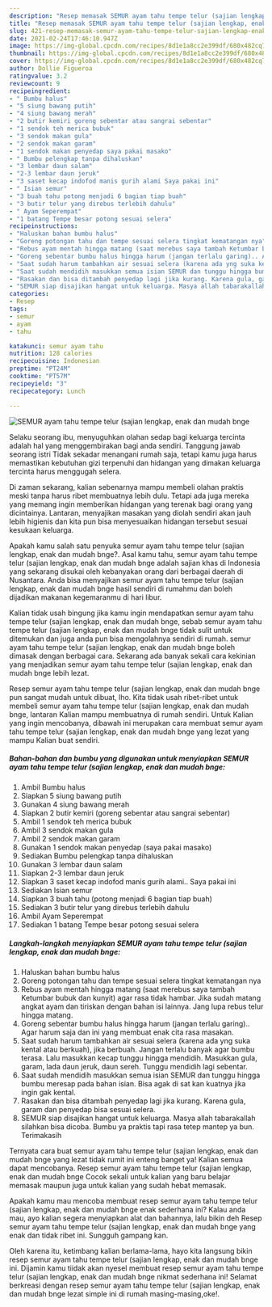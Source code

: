 ```yaml
---
description: "Resep memasak SEMUR ayam tahu tempe telur (sajian lengkap, enak dan mudah bnge Sederhana Untuk Jualan"
title: "Resep memasak SEMUR ayam tahu tempe telur (sajian lengkap, enak dan mudah bnge Sederhana Untuk Jualan"
slug: 421-resep-memasak-semur-ayam-tahu-tempe-telur-sajian-lengkap-enak-dan-mudah-bnge-sederhana-untuk-jualan
date: 2021-02-24T17:46:10.947Z
image: https://img-global.cpcdn.com/recipes/8d1e1a8cc2e399df/680x482cq70/semur-ayam-tahu-tempe-telur-sajian-lengkap-enak-dan-mudah-bnge-foto-resep-utama.jpg
thumbnail: https://img-global.cpcdn.com/recipes/8d1e1a8cc2e399df/680x482cq70/semur-ayam-tahu-tempe-telur-sajian-lengkap-enak-dan-mudah-bnge-foto-resep-utama.jpg
cover: https://img-global.cpcdn.com/recipes/8d1e1a8cc2e399df/680x482cq70/semur-ayam-tahu-tempe-telur-sajian-lengkap-enak-dan-mudah-bnge-foto-resep-utama.jpg
author: Dollie Figueroa
ratingvalue: 3.2
reviewcount: 9
recipeingredient:
- " Bumbu halus"
- "5 siung bawang putih"
- "4 siung bawang merah"
- "2 butir kemiri goreng sebentar atau sangrai sebentar"
- "1 sendok teh merica bubuk"
- "3 sendok makan gula"
- "2 sendok makan garam"
- "1 sendok makan penyedap saya pakai masako"
- " Bumbu pelengkap tanpa dihaluskan"
- "3 lembar daun salam"
- "2-3 lembar daun jeruk"
- "3 saset kecap indofod manis gurih alami Saya pakai ini"
- " Isian semur"
- "3 buah tahu potong menjadi 6 bagian tiap buah"
- "3 butir telur yang direbus terlebih dahulu"
- " Ayam Seperempat"
- "1 batang Tempe besar potong sesuai selera"
recipeinstructions:
- "Haluskan bahan bumbu halus"
- "Goreng potongan tahu dan tempe sesuai selera tingkat kematangan nya"
- "Rebus ayam mentah hingga matang (saat merebus saya tambah Ketumbar bubuk dan kunyit) agar rasa tidak hambar. Jika sudah matang angkat ayam dan tiriskan dengan bahan isi lainnya. Jang lupa rebus telur hingga matang."
- "Goreng sebentar bumbu halus hingga harum (jangan terlalu garing).. Agar harum saja dan ini yang membuat enak cita rasa masakan."
- "Saat sudah harum tambahkan air sesuai selera (karena ada yng suka kental atau berkuah), jika berbuah. Jangan terlalu banyak agar bumbu terasa. Lalu masukkan kecap tunggu hingga mendidih. Masukkan gula, garam, lada daun jeruk, daun sereh. Tunggu mendidih lagi sebentar."
- "Saat sudah mendidih masukkan semua isian SEMUR dan tunggu hingga bumbu meresap pada bahan isian. Bisa agak di sat kan kuatnya jika ingin gak kental."
- "Rasakan dan bisa ditambah penyedap lagi jika kurang. Karena gula, garam dan penyedap bisa sesuai selera."
- "SEMUR siap disajikan hangat untuk keluarga. Masya allah tabarakallah silahkan bisa dicoba. Bumbu ya praktis tapi rasa tetep mantep ya bun. Terimakasih"
categories:
- Resep
tags:
- semur
- ayam
- tahu

katakunci: semur ayam tahu 
nutrition: 128 calories
recipecuisine: Indonesian
preptime: "PT24M"
cooktime: "PT57M"
recipeyield: "3"
recipecategory: Lunch

---
```



![SEMUR ayam tahu tempe telur (sajian lengkap, enak dan mudah bnge](https://img-global.cpcdn.com/recipes/8d1e1a8cc2e399df/680x482cq70/semur-ayam-tahu-tempe-telur-sajian-lengkap-enak-dan-mudah-bnge-foto-resep-utama.jpg)

Selaku seorang ibu, menyuguhkan olahan sedap bagi keluarga tercinta adalah hal yang menggembirakan bagi anda sendiri. Tanggung jawab seorang istri Tidak sekadar menangani rumah saja, tetapi kamu juga harus memastikan kebutuhan gizi terpenuhi dan hidangan yang dimakan keluarga tercinta harus menggugah selera.

Di zaman  sekarang, kalian sebenarnya mampu membeli olahan praktis meski tanpa harus ribet membuatnya lebih dulu. Tetapi ada juga mereka yang memang ingin memberikan hidangan yang terenak bagi orang yang dicintainya. Lantaran, menyajikan masakan yang diolah sendiri akan jauh lebih higienis dan kita pun bisa menyesuaikan hidangan tersebut sesuai kesukaan keluarga. 



Apakah kamu salah satu penyuka semur ayam tahu tempe telur (sajian lengkap, enak dan mudah bnge?. Asal kamu tahu, semur ayam tahu tempe telur (sajian lengkap, enak dan mudah bnge adalah sajian khas di Indonesia yang sekarang disukai oleh kebanyakan orang dari berbagai daerah di Nusantara. Anda bisa menyajikan semur ayam tahu tempe telur (sajian lengkap, enak dan mudah bnge hasil sendiri di rumahmu dan boleh dijadikan makanan kegemaranmu di hari libur.

Kalian tidak usah bingung jika kamu ingin mendapatkan semur ayam tahu tempe telur (sajian lengkap, enak dan mudah bnge, sebab semur ayam tahu tempe telur (sajian lengkap, enak dan mudah bnge tidak sulit untuk ditemukan dan juga anda pun bisa mengolahnya sendiri di rumah. semur ayam tahu tempe telur (sajian lengkap, enak dan mudah bnge boleh dimasak dengan berbagai cara. Sekarang ada banyak sekali cara kekinian yang menjadikan semur ayam tahu tempe telur (sajian lengkap, enak dan mudah bnge lebih lezat.

Resep semur ayam tahu tempe telur (sajian lengkap, enak dan mudah bnge pun sangat mudah untuk dibuat, lho. Kita tidak usah ribet-ribet untuk membeli semur ayam tahu tempe telur (sajian lengkap, enak dan mudah bnge, lantaran Kalian mampu membuatnya di rumah sendiri. Untuk Kalian yang ingin mencobanya, dibawah ini merupakan cara membuat semur ayam tahu tempe telur (sajian lengkap, enak dan mudah bnge yang lezat yang mampu Kalian buat sendiri.

<!--inarticleads1-->

##### Bahan-bahan dan bumbu yang digunakan untuk menyiapkan SEMUR ayam tahu tempe telur (sajian lengkap, enak dan mudah bnge:

1. Ambil  Bumbu halus
1. Siapkan 5 siung bawang putih
1. Gunakan 4 siung bawang merah
1. Siapkan 2 butir kemiri (goreng sebentar atau sangrai sebentar)
1. Ambil 1 sendok teh merica bubuk
1. Ambil 3 sendok makan gula
1. Ambil 2 sendok makan garam
1. Gunakan 1 sendok makan penyedap (saya pakai masako)
1. Sediakan  Bumbu pelengkap tanpa dihaluskan
1. Gunakan 3 lembar daun salam
1. Siapkan 2-3 lembar daun jeruk
1. Siapkan 3 saset kecap indofod manis gurih alami.. Saya pakai ini
1. Sediakan  Isian semur
1. Siapkan 3 buah tahu (potong menjadi 6 bagian tiap buah)
1. Sediakan 3 butir telur yang direbus terlebih dahulu
1. Ambil  Ayam Seperempat
1. Sediakan 1 batang Tempe besar potong sesuai selera




<!--inarticleads2-->

##### Langkah-langkah menyiapkan SEMUR ayam tahu tempe telur (sajian lengkap, enak dan mudah bnge:

1. Haluskan bahan bumbu halus
1. Goreng potongan tahu dan tempe sesuai selera tingkat kematangan nya
1. Rebus ayam mentah hingga matang (saat merebus saya tambah Ketumbar bubuk dan kunyit) agar rasa tidak hambar. Jika sudah matang angkat ayam dan tiriskan dengan bahan isi lainnya. Jang lupa rebus telur hingga matang.
1. Goreng sebentar bumbu halus hingga harum (jangan terlalu garing).. Agar harum saja dan ini yang membuat enak cita rasa masakan.
1. Saat sudah harum tambahkan air sesuai selera (karena ada yng suka kental atau berkuah), jika berbuah. Jangan terlalu banyak agar bumbu terasa. Lalu masukkan kecap tunggu hingga mendidih. Masukkan gula, garam, lada daun jeruk, daun sereh. Tunggu mendidih lagi sebentar.
1. Saat sudah mendidih masukkan semua isian SEMUR dan tunggu hingga bumbu meresap pada bahan isian. Bisa agak di sat kan kuatnya jika ingin gak kental.
1. Rasakan dan bisa ditambah penyedap lagi jika kurang. Karena gula, garam dan penyedap bisa sesuai selera.
1. SEMUR siap disajikan hangat untuk keluarga. Masya allah tabarakallah silahkan bisa dicoba. Bumbu ya praktis tapi rasa tetep mantep ya bun. Terimakasih




Ternyata cara buat semur ayam tahu tempe telur (sajian lengkap, enak dan mudah bnge yang lezat tidak rumit ini enteng banget ya! Kalian semua dapat mencobanya. Resep semur ayam tahu tempe telur (sajian lengkap, enak dan mudah bnge Cocok sekali untuk kalian yang baru belajar memasak maupun juga untuk kalian yang sudah hebat memasak.

Apakah kamu mau mencoba membuat resep semur ayam tahu tempe telur (sajian lengkap, enak dan mudah bnge enak sederhana ini? Kalau anda mau, ayo kalian segera menyiapkan alat dan bahannya, lalu bikin deh Resep semur ayam tahu tempe telur (sajian lengkap, enak dan mudah bnge yang enak dan tidak ribet ini. Sungguh gampang kan. 

Oleh karena itu, ketimbang kalian berlama-lama, hayo kita langsung bikin resep semur ayam tahu tempe telur (sajian lengkap, enak dan mudah bnge ini. Dijamin kamu tiidak akan nyesel membuat resep semur ayam tahu tempe telur (sajian lengkap, enak dan mudah bnge nikmat sederhana ini! Selamat berkreasi dengan resep semur ayam tahu tempe telur (sajian lengkap, enak dan mudah bnge lezat simple ini di rumah masing-masing,oke!.

